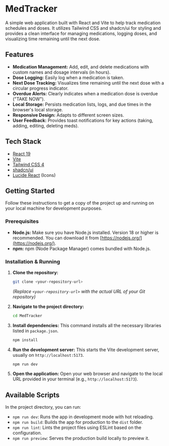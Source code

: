 # MedTracker

A simple web application built with React and Vite to help track medication schedules and doses. It utilizes Tailwind CSS and shadcn/ui for styling and provides a clean interface for managing medications, logging doses, and visualizing time remaining until the next dose.

## Features

* **Medication Management:** Add, edit, and delete medications with custom names and dosage intervals (in hours).
* **Dose Logging:** Easily log when a medication is taken.
* **Next Dose Tracking:** Visualizes time remaining until the next dose with a circular progress indicator.
* **Overdue Alerts:** Clearly indicates when a medication dose is overdue ("TAKE NOW").
* **Local Storage:** Persists medication lists, logs, and due times in the browser's local storage.
* **Responsive Design:** Adapts to different screen sizes.
* **User Feedback:** Provides toast notifications for key actions (taking, adding, editing, deleting meds).

## Tech Stack

* [React 19](https://react.dev/)
* [Vite](https://vitejs.dev/)
* [Tailwind CSS 4](https://tailwindcss.com/)
* [shadcn/ui](https://ui.shadcn.com/)
* [Lucide React](https://lucide.dev/) (Icons)

## Getting Started

Follow these instructions to get a copy of the project up and running on your local machine for development purposes.

### Prerequisites

* **Node.js:** Make sure you have Node.js installed. Version 18 or higher is recommended. You can download it from [https://nodejs.org/](https://nodejs.org/).
* **npm:** npm (Node Package Manager) comes bundled with Node.js.

### Installation & Running

1.  **Clone the repository:**
    ```bash
    git clone <your-repository-url>
    ```
    *(Replace `<your-repository-url>` with the actual URL of your Git repository)*

2.  **Navigate to the project directory:**
    ```bash
    cd MedTracker
    ```

3.  **Install dependencies:**
    This command installs all the necessary libraries listed in `package.json`.
    ```bash
    npm install
    ```

4.  **Run the development server:**
    This starts the Vite development server, usually on `http://localhost:5173`.
    ```bash
    npm run dev
    ```

5.  **Open the application:**
    Open your web browser and navigate to the local URL provided in your terminal (e.g., `http://localhost:5173`).

## Available Scripts

In the project directory, you can run:

* `npm run dev`: Runs the app in development mode with hot reloading.
* `npm run build`: Builds the app for production to the `dist` folder.
* `npm run lint`: Lints the project files using ESLint based on the configuration.
* `npm run preview`: Serves the production build locally to preview it.


